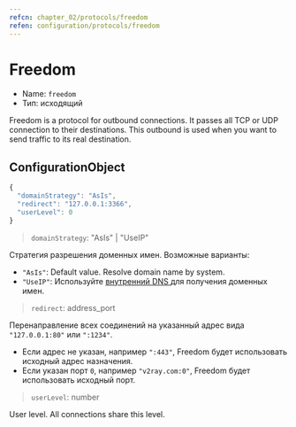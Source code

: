 ```yaml
---
refcn: chapter_02/protocols/freedom
refen: configuration/protocols/freedom
---
```

# Freedom

* Name: `freedom`
* Тип: исходящий

Freedom is a protocol for outbound connections. It passes all TCP or UDP connection to their destinations. This outbound is used when you want to send traffic to its real destination.

## ConfigurationObject

```javascript
{
  "domainStrategy": "AsIs",
  "redirect": "127.0.0.1:3366",
  "userLevel": 0
}
```

> `domainStrategy`: "AsIs" | "UseIP"

Стратегия разрешения доменных имен. Возможные варианты:

* `"AsIs"`: Default value. Resolve domain name by system.
* ` "UseIP" `: Используйте [ внутренний DNS ](../dns.md) для получения доменных имен.

> `redirect`: address_port

Перенаправление всех соединений на указанный адрес вида `"127.0.0.1:80"` или `":1234"`.

* Если адрес не указан, например `":443"`, Freedom будет использовать исходный адрес назначения.
* Если указан порт `0`, например `"v2ray.com:0"`, Freedom будет использовать исходный порт.

> `userLevel`: number

User level. All connections share this level.